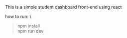 This is a simple student dashboard front-end using react

how to run: \
> npm install \
> npm run dev
